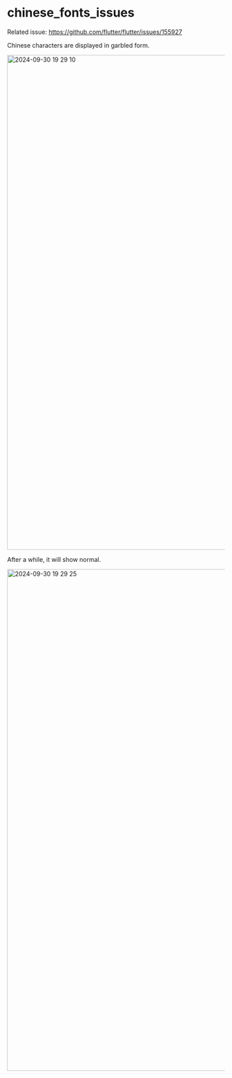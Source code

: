 # chinese_fonts_issues

Related issue: https://github.com/flutter/flutter/issues/155927

Chinese characters are displayed in garbled form.

<img width="1144" alt="2024-09-30 19 29 10" src="https://github.com/user-attachments/assets/24ba106c-2816-4d2b-8363-aa7680ee34f6">


After a while, it will show normal.

<img width="1160" alt="2024-09-30 19 29 25" src="https://github.com/user-attachments/assets/59e395e3-9e4f-40da-8d17-3455cd4e4a1e">

